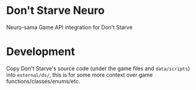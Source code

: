 # Don't Starve Neuro

Neuro-sama Game API integration for Don't Starve

# Development

Copy Don't Starve's source code (under the game files and `data/scripts`) into `external/ds/`,
this is for some more context over game functions/classes/enums/etc.
